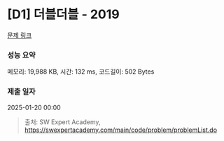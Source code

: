 # [D1] 더블더블 - 2019 

[문제 링크](https://swexpertacademy.com/main/code/problem/problemDetail.do?contestProbId=AV5QDEX6AqwDFAUq) 

### 성능 요약

메모리: 19,988 KB, 시간: 132 ms, 코드길이: 502 Bytes

### 제출 일자

2025-01-20 00:00



> 출처: SW Expert Academy, https://swexpertacademy.com/main/code/problem/problemList.do